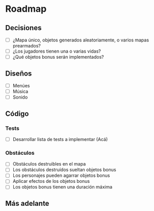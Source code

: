 # Roadmap

## Decisiones

- [ ] ¿Mapa único, objetos generados aleatoriamente, o varios mapas prearmados?
- [ ] ¿Los jugadores tienen una o varias vidas?
- [ ] ¿Qué objetos bonus serán implementados?

## Diseños

- [ ] Menúes
- [ ] Música
- [ ] Sonido

## Código

### Tests

- [ ] Desarrollar lista de tests a implementar (Acá)

### Obstáculos

- [ ] Obstáculos destruibles en el mapa
- [ ] Los obstáculos destruídos sueltan objetos bonus
- [ ] Los personajes pueden agarrar objetos bonus
- [ ] Aplicar efectos de los objetos bonus
- [ ] Los objetos bonus tienen una duración máxima

## Más adelante

